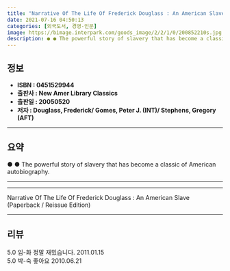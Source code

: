 ```yaml
---
title: "Narrative Of The Life Of Frederick Douglass : An American Slave (Paperback / Reissue Edition)"
date: 2021-07-16 04:50:13
categories: [외국도서, 경영-인문]
image: https://bimage.interpark.com/goods_image/2/2/1/0/200852210s.jpg
description: ● ● The powerful story of slavery that has become a classic of American autobiography.
---
```


## **정보**

- **ISBN : 0451529944**
- **출판사 : New Amer Library Classics**
- **출판일 : 20050520**
- **저자 : Douglass, Frederick/ Gomes, Peter J. (INT)/ Stephens, Gregory (AFT)**

------



## **요약**

●  ●  The powerful story of slavery that has become a classic of American autobiography.

------



------


Narrative Of The Life Of Frederick Douglass : An American Slave (Paperback / Reissue Edition) 

------


## **리뷰** 

5.0 임-화 정말 재밌습니다. 2011.01.15 <br/>5.0 박-숙 좋아요 2010.06.21 <br/>